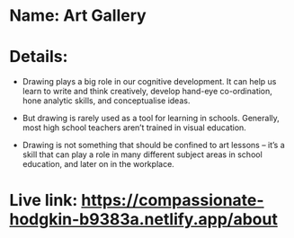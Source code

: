 # Name: Art Gallery

# Details: 

* Drawing plays a big role in our cognitive development. It can help us learn to write and think creatively, develop hand-eye co-ordination, hone analytic skills, and conceptualise ideas.

* But drawing is rarely used as a tool for learning in schools. Generally, most high school teachers aren’t trained in visual education.

* Drawing is not something that should be confined to art lessons – it’s a skill that can play a role in many different subject areas in school education, and later on in the workplace.

# Live link: https://compassionate-hodgkin-b9383a.netlify.app/about